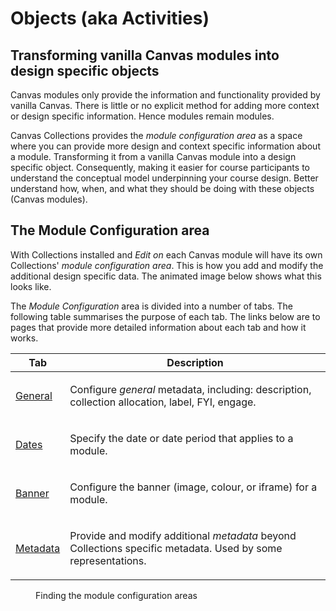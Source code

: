 # Objects (aka Activities)

## Transforming vanilla Canvas modules into design specific objects

Canvas modules only provide the information and functionality provided by vanilla Canvas. There is little or no explicit method for adding more context or design specific information. Hence modules remain modules.

Canvas Collections provides the _module configuration area_ as a space where you can provide more design and context specific information about a module. Transforming it from a vanilla Canvas module into a design specific object. Consequently, making it easier for course participants to understand the conceptual model underpinning your course design. Better understand how, when, and what they should be doing with these objects (Canvas modules).
## The Module Configuration area

With Collections installed and _Edit on_ each Canvas module will have its own Collections' _module configuration area_. This is how you add and modify the additional design specific data. The animated image below shows what this looks like.

The _Module Configuration_ area is divided into a number of tabs. The following table summarises the purpose of each tab. The links below are to pages that provide more detailed information about each tab and how it works.

| Tab | Description |
| --- | ----------- |
| [General](./general.md) | <p>Configure _general_ metadata, including: description, collection allocation, label, FYI, engage.</p> |
| [Dates](./dates.md) | <p>Specify the date or date period that applies to a module.</p> |
| [Banner](./banner.md) | <p>Configure the banner (image, colour, or iframe) for a module.</p> |
| [Metadata](./metadata.md) | <p>Provide and modify additional _metadata_ beyond Collections specific metadata. Used by some representations.</p> |

<figure markdown>
<figcaption>Finding the module configuration areas</figcaption>
<sl-animated-image src="../../../../how-tos/new/images/moduleConfiguration.gif" alt="Finding the module configuration area" />
</figure>


<link rel="stylesheet" href="https://cdn.jsdelivr.net/npm/@shoelace-style/shoelace@2.0.0/dist/themes/light.css" />
<script type="module" src="https://cdn.jsdelivr.net/npm/@shoelace-style/shoelace@2.0.0/dist/shoelace.js"></script>

